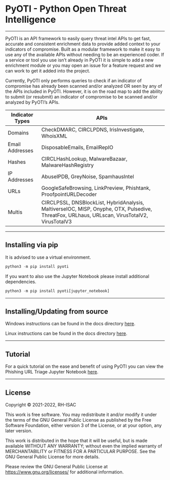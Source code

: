 # PyOTI - Python Open Threat Intelligence
***

PyOTI is an API framework to easily query threat intel APIs to get fast, accurate and consistent enrichment data to provide added context to your indicators of compromise. Built as a modular framework to make it easy to use any of the available APIs without needing to be an experienced coder. If a service or tool you use isn’t already in PyOTI it is simple to add a new enrichment module or you may open an issue for a feature request and we can work to get it added into the project. 

Currently, PyOTI only performs queries to check if an indicator of compromise has already been scanned and/or analyzed OR seen by any of the APIs included in PyOTI. However, it is on the road map to add the ability to submit (or resubmit) an indicator of compromise to be scanned and/or analyzed by PyOTI’s APIs.


|Indicator Types             | APIs                                                                                                                                          |
|----------------------------|-----------------------------------------------------------------------------------------------------------------------------------------------|
|Domains                     | CheckDMARC, CIRCLPDNS, IrisInvestigate, WhoisXML                                                                                              |
|Email Addresses             | DisposableEmails, EmailRepIO                                                                                                                  |
|Hashes                      | CIRCLHashLookup, MalwareBazaar, MalwareHashRegistry                                                                                           |
|IP Addresses                | AbuseIPDB, GreyNoise, SpamhausIntel                                                                                                           |
|URLs                        | GoogleSafeBrowsing, LinkPreview, Phishtank, ProofpointURLDecoder                                                                              |
|Multis                      | CIRCLPSSL, DNSBlockList, HybridAnalysis, MaltiverseIOC, MISP, Onyphe, OTX, Pulsedive, ThreatFox, URLhaus, URLscan, VirusTotalV2, VirusTotalV3 |

***
## Installing via pip
It is advised to use a virtual environment.
```python
python3 -m pip install pyoti
```

If you want to also use the Jupyter Notebook please install additional dependencies.
```python
python3 -m pip install pyoti[jupyter_notebook]
```
***
## Installing/Updating from source
Windows instructions can be found in the docs directory [here](https://github.com/RH-ISAC/PyOTI/blob/main/docs/windows/README.md).
 
Linux instructions can be found in the docs directory [here](https://github.com/RH-ISAC/PyOTI/blob/main/docs/linux/README.md).
***
## Tutorial
For a quick tutorial on the ease and benefit of using PyOTI you can view the Phishing URL Triage Jupyter Notebook [here](https://github.com/RH-ISAC/PyOTI/blob/main/docs/tutorials/phishing_triage_urls.ipynb).
***
## License
Copyright © 2021-2022, RH-ISAC 

This work is free software. You may redistribute it and/or modify it under the terms of the GNU General Public License as published by the Free Software Foundation, either version 3 of the License, or
at your option, any later version.
 
This work is distributed in the hope that it will be useful, but is made available WITHOUT ANY WARRANTY; without even the implied warranty of MERCHANTABILITY or FITNESS FOR A PARTICULAR PURPOSE.  See the GNU General Public License for more details.
 
Please review the GNU General Public License at https://www.gnu.org/licenses/ for additional information.

